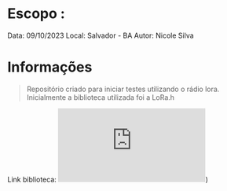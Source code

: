 # Escopo : 

Data: 09/10/2023
Local: Salvador - BA
Autor: Nicole Silva

# Informações

> Repositório criado para iniciar testes utilizando o rádio lora. Inicialmente a biblioteca utilizada foi a LoRa.h

Link biblioteca: ![Sandeep Mistry - LoRa.h](https://github.com/sandeepmistry/arduino-LoRa/blob/master/API.md))


